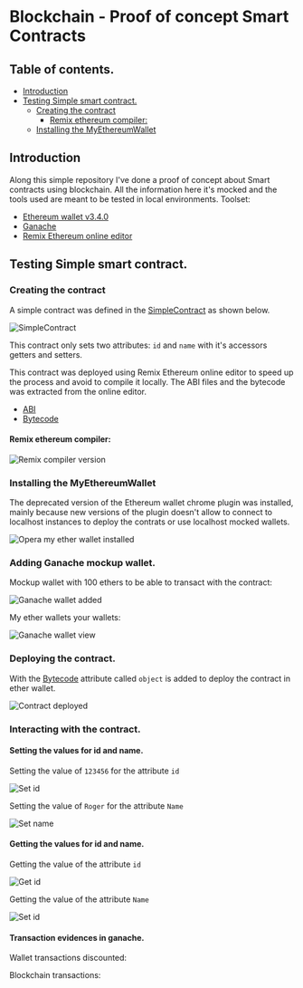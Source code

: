 # Blockchain -  Proof of concept Smart Contracts 
## Table of contents.
- [Introduction](#introduction)
- [Testing Simple smart contract.](#testing-simple-smart-contract)
  * [Creating the contract](#creating-the-contract)
    + [Remix ethereum compiler:](#remix-ethereum-compiler-)
  * [Installing the MyEthereumWallet](#installing-the-myethereumwallet)


## Introduction
Along this simple repository I've done a proof of concept about Smart contracts using blockchain. All the information here it's mocked and the tools used are meant to be tested in local environments. Toolset:

- [Ethereum wallet v3.4.0](https://github.com/MyEtherWallet/etherwallet/releases/tag/v3.40.0)
- [Ganache](https://www.trufflesuite.com/ganache)
- [Remix Ethereum online editor](https://remix.ethereum.org)

## Testing Simple smart contract.

### Creating the contract
A simple contract was defined in the [SimpleContract](contracts/SingleContract.sol) as shown below.

![SimpleContract](evidences/simple-contract.png)

This contract only sets two attributes: `id` and `name` with it's accessors getters and setters.

This contract was deployed using Remix Ethereum online editor to speed up the process and avoid to compile it locally. The ABI files and the bytecode was extracted from the online editor.

- [ABI](contracts/gensrc/SimpleContractABI.json)
- [Bytecode](contracts/gensrc/SimpleContractBytecode.txt)

#### Remix ethereum compiler:

![Remix compiler version](evidences/remix-compiler-version.png)

### Installing the MyEthereumWallet

The deprecated version of the Ethereum wallet chrome plugin was installed, mainly because new versions of the plugin doesn't allow to connect to localhost instances to deploy the contrats or use localhost mocked wallets.

![Opera my ether wallet installed](evidences/my-ether-wallet-installed.png)

### Adding Ganache mockup wallet.
Mockup wallet with 100 ethers to be able to transact with the contract:

![Ganache wallet added](evidences/my-ether-wallet-ganache-wallet-added.png)

My ether wallets your wallets:

![Ganache wallet view](evidences/my-ether-wallet-view.png)

### Deploying the contract.
With the [Bytecode](contracts/gensrc/SimpleContractBytecode.txt) attribute called `object` is added to deploy the contract in ether wallet.

![Contract deployed](evidences/contract-deployed.png)

### Interacting with the contract.

#### Setting the values for id and name.
Setting the value of `123456` for the attribute `id`

![Set id](evidences/contract-interact-setId.png)

Setting the value of `Roger` for the attribute `Name`

![Set name](evidences/contract-interact-setName.png)

#### Getting the values for id and name.

Getting the value of the attribute `id`

![Get id](evidences/contract-interact-getId.png)

Getting the value of the attribute `Name`

![Set id](evidences/contract-interact-getName.png)


#### Transaction evidences in ganache.

Wallet transactions discounted:


Blockchain transactions:




